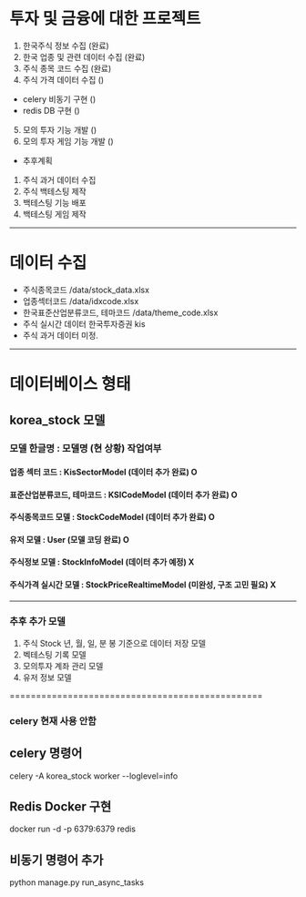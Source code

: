 # 투자 및 금융에 대한 프로젝트
1. 한국주식 정보 수집 (완료)
2. 한국 업종 및 관련 데이터 수집 (완료)
3. 주식 종목 코드 수집 (완료)
4. 주식 가격 데이터 수집 ()
- celery 비동기 구현 ()
- redis DB 구현 ()
5. 모의 투자 기능 개발 ()
6. 모의 투자 게임 기능 개발 () 
- 추후계획
1. 주식 과거 데이터 수집
2. 주식 백테스팅 제작
3. 백테스팅 기능 배포
4. 백테스팅 게임 제작
---------------------------------------
# 데이터 수집
- 주식종목코드
/data/stock_data.xlsx
- 업종섹터코드
/data/idxcode.xlsx
- 한국표준산업분류코드, 테마코드
/data/theme_code.xlsx
- 주식 실시간 데이터
한국투자증권 kis
- 주식 과거 데이터
미정.

---------------------------------------

# 데이터베이스 형태 
##  korea_stock 모델
### 모델 한글명 : 모델명 (현 상황) 작업여부
#### 업종 섹터 코드 : KisSectorModel (데이터 추가 완료) O
#### 표준산업분류코드, 테마코드 : KSICodeModel (데이터 추가 완료) O
#### 주식종목코드 모델 : StockCodeModel (데이터 추가 완료) O
#### 유저 모델 : User (모델 코딩 완료) O 
#### 주식정보 모델 : StockInfoModel (데이터 추가 예정) X
#### 주식가격 실시간 모델 : StockPriceRealtimeModel (미완성, 구조 고민 필요) X

---------------------------------------

### 추후 추가 모델 
1. 주식 Stock 년, 월, 일, 분 봉 기준으로 데이터 저장 모델
2. 벡테스팅 기록 모델
3. 모의투자 계좌 관리 모델
4. 유저 정보 모델

================================================
### celery 현재 사용 안함
## celery 명령어 
celery -A korea_stock worker --loglevel=info
## Redis Docker 구현 
docker run -d -p 6379:6379 redis

## 비동기 명령어 추가
python manage.py run_async_tasks
